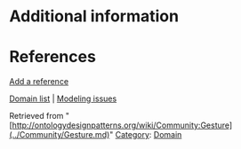 #  Additional information


#  References


[Add a reference](index.php@title=Odp%253AAdd_reference&subject=../Community/Gesture.md "http://ontologydesignpatterns.org/wiki/index.php?title=Odp:Add_reference&subject=Community%3AGesture")


  




[Domain list](../Community/Domain.md "Community:Domain") | [Modeling issues](../Community/Main.md "Community:Main")


Retrieved from "[http://ontologydesignpatterns.org/wiki/Community:Gesture](../Community/Gesture.md)"
 [Category](http://ontologydesignpatterns.org/wiki/Special:Categories "Special:Categories"): [Domain](../Category/Domain.md "Category:Domain")